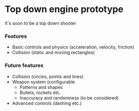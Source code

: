 # Top down engine prototype
It's soon to be a top down shooter

### Features
- Basic controls and physics (acceleration, velocity, friction)
- Collision (static and moving rectangles)

### Future features
- Collision (circles, points and lines)
- Weapon system (configurable
	- Patterns and shapes
	- Bullets, rockets etc.
	- Inaccuracy and randomness (to be considered)
- Advanced controls (dashing etc.)